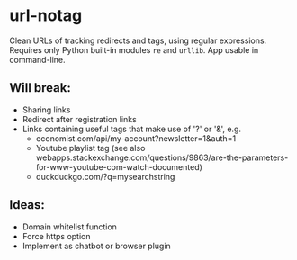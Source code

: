 # url-notag
Clean URLs of tracking redirects and tags, using regular expressions. Requires only Python built-in modules `re` and `urllib`. App usable in command-line.

## Will break:
* Sharing links
* Redirect after registration links
* Links containing useful tags that make use of '?' or '&', e.g.
    * economist.com/api/my-account?newsletter=1&auth=1
    * Youtube playlist tag (see also webapps.stackexchange.com/questions/9863/are-the-parameters-for-www-youtube-com-watch-documented)
    * duckduckgo.com/?q=mysearchstring

## Ideas:
* Domain whitelist function
* Force https option
* Implement as chatbot or browser plugin
